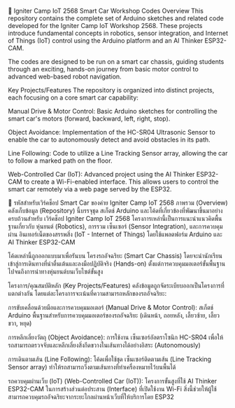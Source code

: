 🤖 Igniter Camp IoT 2568 Smart Car Workshop Codes 
Overview
This repository contains the complete set of Arduino sketches and related code developed for the Igniter Camp IoT Workshop 2568. These projects introduce fundamental concepts in robotics, sensor integration, and Internet of Things (IoT) control using the Arduino platform and an AI Thinker ESP32-CAM.

The codes are designed to be run on a smart car chassis, guiding students through an exciting, hands-on journey from basic motor control to advanced web-based robot navigation.

Key Projects/Features
The repository is organized into distinct projects, each focusing on a core smart car capability:

Manual Drive & Motor Control: Basic Arduino sketches for controlling the smart car's motors (forward, backward, left, right, stop).

Object Avoidance: Implementation of the HC-SR04 Ultrasonic Sensor to enable the car to autonomously detect and avoid obstacles in its path.

Line Following: Code to utilize a Line Tracking Sensor array, allowing the car to follow a marked path on the floor.

Web-Controlled Car (IoT): Advanced project using the AI Thinker ESP32-CAM to create a Wi-Fi-enabled interface. This allows users to control the smart car remotely via a web page served by the ESP32.

🤖 รหัสสำหรับเวิร์คช็อป Smart Car ของค่าย Igniter Camp IoT 2568
ภาพรวม (Overview)
คลังเก็บข้อมูล (Repository) นี้บรรจุชุด สเก็ตช์ Arduino และโค้ดที่เกี่ยวข้องที่พัฒนาขึ้นมาอย่างครบถ้วนสำหรับ เวิร์คช็อป Igniter Camp IoT 2568 โครงการเหล่านี้เป็นการแนะนำแนวคิดพื้นฐานเกี่ยวกับ หุ่นยนต์ (Robotics), การรวม เซ็นเซอร์ (Sensor Integration), และการควบคุมผ่าน อินเทอร์เน็ตของสรรพสิ่ง (IoT - Internet of Things) โดยใช้แพลตฟอร์ม Arduino และ AI Thinker ESP32-CAM

โค้ดเหล่านี้ถูกออกแบบมาเพื่อรันบน โครงรถอัจฉริยะ (Smart Car Chassis) โดยจะนำนักเรียนเข้าสู่การเดินทางที่น่าตื่นเต้นและลงมือปฏิบัติจริง (Hands-on) ตั้งแต่การควบคุมมอเตอร์ขั้นพื้นฐานไปจนถึงการนำทางหุ่นยนต์บนเว็บไซต์ขั้นสูง

โครงการ/คุณสมบัติหลัก (Key Projects/Features)
คลังข้อมูลถูกจัดระเบียบออกเป็นโครงการที่แตกต่างกัน โดยแต่ละโครงการจะเน้นที่ความสามารถหลักของรถอัจฉริยะ:

การขับเคลื่อนด้วยมือและการควบคุมมอเตอร์ (Manual Drive & Motor Control): สเก็ตช์ Arduino พื้นฐานสำหรับการควบคุมมอเตอร์ของรถอัจฉริยะ (เดินหน้า, ถอยหลัง, เลี้ยวซ้าย, เลี้ยวขวา, หยุด)

การหลีกเลี่ยงวัตถุ (Object Avoidance): การใช้งาน เซ็นเซอร์อัลตราโซนิก HC-SR04 เพื่อให้รถสามารถตรวจจับและหลีกเลี่ยงสิ่งกีดขวางในเส้นทางได้อย่างอิสระ (Autonomously)

การเดินตามเส้น (Line Following): โค้ดเพื่อใช้ชุด เซ็นเซอร์ติดตามเส้น (Line Tracking Sensor array) ทำให้รถสามารถวิ่งตามเส้นทางที่ทำเครื่องหมายไว้บนพื้นได้

รถควบคุมผ่านเว็บ (IoT) (Web-Controlled Car (IoT)): โครงการขั้นสูงที่ใช้ AI Thinker ESP32-CAM ในการสร้างส่วนต่อประสาน (Interface) ที่เปิดใช้งาน Wi-Fi สิ่งนี้ช่วยให้ผู้ใช้สามารถควบคุมรถอัจฉริยะจากระยะไกลผ่านหน้าเว็บที่ให้บริการโดย ESP32
